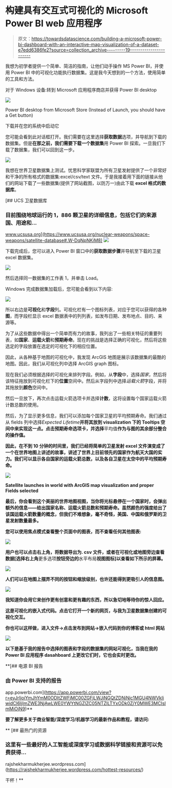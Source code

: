# 构建具有交互式可视化的 Microsoft Power BI web 应用程序

> 原文：<https://towardsdatascience.com/building-a-microsoft-power-bi-dashboard-with-an-interactive-map-visualization-of-a-dataset-e7edd6386fe2?source=collection_archive---------19----------------------->

我想为初学者提供一个简单、简洁的指南，让他们动手操作 MS Power BI，并使用 Power BI 中的可视化功能执行数据集。这是我今天想到的一个方法，使用简单的工具和方法。

对于 Windows 设备:转到 Microsoft 应用程序商店并获得 Power BI desktop

![](img/43072bdc8c2c02af713a1f61a1a6186b.png)

Power BI desktop from Microsoft Store (Instead of Launch, you should have a Get button)

下载并在您的系统中启动它

您可能会看到此对话框打开。我们需要在这里选择**获取数据**选项，并导航到下载的数据集。但是**在那之前，**我们需要**下载一个数据集**用 Power BI 探索。一旦我们下载了数据集，我们可以回到这一步。

![](img/6f60efd3fd59ab34f70bb3d1b08d169a.png)

我想在世界卫星数据集上测试。忧思科学家联盟为所有卫星发射提供了一个非常好和干净的所有格式的数据集:excel/csv/text 文件。于是我接着用下面的链接从他们的网站下载了一些数据集(提供了网站截图，以防万一)由此下载 **excel 格式的数据库**。

[](https://www.ucsusa.org/nuclear-weapons/space-weapons/satellite-database#.W-DqNpNKiM8) [## UCS 卫星数据库

### 目前围绕地球运行的 1，886 颗卫星的详细信息，包括它们的来源国、用途和…

www.ucsusa.org](https://www.ucsusa.org/nuclear-weapons/space-weapons/satellite-database#.W-DqNpNKiM8) ![](img/8d9bbe0bc2519a6a3d841cab9ade8844.png)

下载完成后，您可以进入 Power BI 窗口中的**获取数据步骤**并导航至下载的卫星 excel 数据集。

![](img/734e0d6f49f9ab5eab26a33370db6dcb.png)

然后选择同一数据集的工作表 1，并单击 Load。

Windows 完成数据集加载后，您可能会看到以下内容:

![](img/d85917397634d2eada521444918324e3.png)

所以右边是**可视化**和**字段**列。可视化栏有一个图标列表，对应于您可以获得的各种**图**，而字段栏显示 excel 数据表中的列列表，如发布日期、发布地点、目的、来源等。

为了从这些数据中得出一个简单而有力的故事，我列出了一些相关特征的重要列表，如**国家**、**运载火箭**和**预期寿命**。现在的挑战是选择正确的可视化，然后将这些选定的字段放置在选定的可视化下的相应位置。

因此，从各种基于地图的可视化中，我发现 ArcGIS 地图是展示该数据集的最酷的地图。因此，我们从可视化列中选择 ArcGIS graph 图标。

现在我们必须根据选择的可视化来排列字段。例如，从**字段**中，选择*国家*，然后将该特征拖放到可视化栏下的**位置**空间中。然后从字段列中选择*运载火箭*字段，并将其拖放到**颜色**空间中。

然后一旦放下，再次点击运载火箭选项卡并选择**计数**，这将设置每个国家运载火箭计数总数的使用。

然后，为了显示更多信息，我们可以添加每个国家卫星的平均预期寿命。我们通过从 fields 列中选择*Expected Lifetime***并将其放到 visualization 下的 Tooltips 空间中来实现这一点。点击预期寿命选项卡，并选择**平均值**作为与图的其余部分整合的操作值。**

**因此，在不到 10 分钟的时间里，我们已经将简单的卫星发射 excel 文件演变成了一个在世界地图上讲述的故事，讲述了世界上目前领先的国家作为航天大国的实力。我们可以显示各自国家的运载火箭总数，以及各自卫星在太空中的平均预期寿命。**

**![](img/f403c9a17d2ad5bbbde3b59160a6a4cc.png)**

**Satellite launches in world with ArcGIS map visualization and proper Fields selected**

**最后，你会看到这个美丽的世界地图视图，当你将光标悬停在一个国家时，会弹出额外的信息——给出国家名称、运载火箭总数和预期寿命。虽然颜色的强度给出了该国运载火箭数量的概念，但我们不难想象，毫不奇怪，美国、中国和俄罗斯的卫星发射数量最多。**

**您可以使用焦点模式查看整个页面中的图表，而不查看任何其他图表:**

**![](img/2d6830921f81c4b4080fd521505467b7.png)**

**用户也可以点击右上角，将数据导出为. csv 文件，或者在可视化或地图旁边查看数据[选择右上角**更多选项**按钮旁边的**水平布局**视图图标]以查看如下所示的屏幕。**

**![](img/4cc2da686dab24b534de6ced108916bd.png)**

**人们可以在地图上摆弄不同的按钮和缩放级别，也许还能得到更吸引人的信息图。**

**![](img/17501c3782537c5a13d5a33fbfeb2fbb.png)**

**我知道你会用它来创作更有创意和更有趣的东西，所以急切地等待你的惊人回应。**

**这是可视化的嵌入式代码。点击它打开一个新的网页，与我为卫星数据集创建的可视化交互。**

**你也可以这样做，进入文件->点击发布到网站->嵌入代码到你的博客或 html 网站**

**![](img/6c6972fa5ad079906829404c37805aed.png)**

**以下是基于我的报告中选择的图表和字段的数据集的网站可视化，当我在我的 Power BI 应用程序 dasahboard 上更改它们时，它也会实时更改。**

 **[## 电源 BI 报告

### 由 Power BI 支持的报告

app.powerbi.com](https://app.powerbi.com/view?r=eyJrIjoiYmJhYmM0ODItZWFjMC00ZGFjLWJjNGQtZDNjNjc1MGU4NWVkIiwidCI6IjlmZWE3NjAwLWE0YWYtNGZlZC05NTZlLTYxODk0ZjY0MWE3MCIsImMiOjN9)** 

**要了解更多关于商业智能/深度学习/机器学习的最新作品和教程，请访问:**

**[](https://rajshekharmukherjee.wordpress.com/hottest-resources/) [## 最热门的资源

### 这里有一些最好的人工智能或深度学习或数据科学链接和资源可以免费获得…

rajshekharmukherjee.wordpress.com](https://rajshekharmukherjee.wordpress.com/hottest-resources/) 

干杯！**